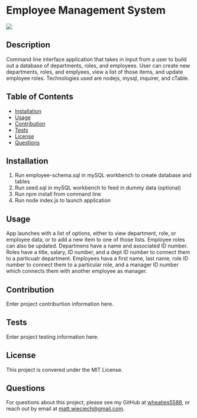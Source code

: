 # Employee Management System
![](https://img.shields.io/badge/license-MIT%20License-blue?style=flat-square)
## Description
Command line interface application that takes in input from a user to build out a database of departments, roles, and employees. User can create new departments, roles, and emplyees, view a list of those items, and update employee roles. Technologies used are nodejs, mysql, inquirer, and cTable.
## Table of Contents
* [Installation](#installation)
* [Usage](#usage)
* [Contribution](#contribution)
* [Tests](#tests)
* [License](#license)
* [Questions](#questions)

## Installation
1. Run employee-schema.sql in mySQL workbench to create database and tables
2. Run seed.sql in mySQL workbench to feed in dummy data (optional)
3. Run npm install from command line
4. Run node index.js to launch application

## Usage
App launches with a list of options, either to view department, role, or employee data, or to add a new item to one of those lists. Employee roles can also be updated. Departmens have a name and associated ID number. Roles have a title, salary, ID number, and a dept ID number to connect them to a particualr department. Employees hava a first name, last name, role ID number to connect them to a particular role, and a manager ID number which connects them with another employee as manager.

## Contribution
 Enter project contriburtion information here.

## Tests
 Enter project testing information here.

## License
This project is convered under the MIT License.

## Questions
For questions about this project, please see my GitHub at [wheaties5588](https://github.com/wheaties5588), or reach out by email at matt.wieciech@gmail.com.